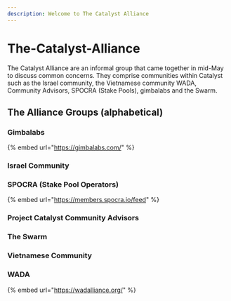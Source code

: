 ```yaml
---
description: Welcome to The Catalyst Alliance
---
```


# The-Catalyst-Alliance

The Catalyst Alliance are an informal group that came together in mid-May to discuss common concerns. They comprise communities within Catalyst such as the Israel community, the Vietnamese community WADA, Community Advisors, SPOCRA \(Stake Pools\), gimbalabs and the Swarm. 

## The Alliance Groups \(alphabetical\)

### Gimbalabs

{% embed url="https://gimbalabs.com/" %}

### Israel Community

### SPOCRA \(Stake Pool Operators\)

{% embed url="https://members.spocra.io/feed" %}

### Project Catalyst Community Advisors

### The Swarm

### Vietnamese Community

### WADA

{% embed url="https://wadalliance.org/" %}

















